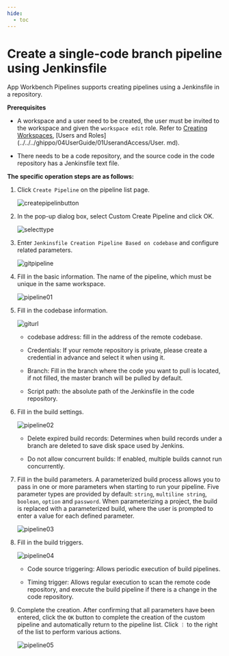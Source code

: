 ```yaml
---
hide:
  - toc
---
```


# Create a single-code branch pipeline using Jenkinsfile

App Workbench Pipelines supports creating pipelines using a Jenkinsfile in a repository.

**Prerequisites**

- A workspace and a user need to be created, the user must be invited to the workspace and given the `workspace edit` role.
  Refer to [Creating Workspaces](../../../ghippo/04UserGuide/02Workspace/Workspaces.md), [Users and Roles](../../../ghippo/04UserGuide/01UserandAccess/User. md).

- There needs to be a code repository, and the source code in the code repository has a Jenkinsfile text file.

**The specific operation steps are as follows:**

1. Click `Create Pipeline` on the pipeline list page.

    ![createpipelinbutton](../../images/createpipelinbutton.png)

2. In the pop-up dialog box, select Custom Create Pipeline and click OK.

    ![selecttype](../../images/selecttype.png)

3. Enter `Jenkinsfile Creation Pipeline Based on codebase` and configure related parameters.

    ![gitpipeline](../../images/gitpipeline.png)

4. Fill in the basic information. The name of the pipeline, which must be unique in the same workspace.

    ![pipeline01](../../images/pipeline01.png)

5. Fill in the codebase information.

    ![giturl](../../images/giturl.png)

    - codebase address: fill in the address of the remote codebase.

    - Credentials: If your remote repository is private, please create a credential in advance and select it when using it.

    - Branch: Fill in the branch where the code you want to pull is located, if not filled, the master branch will be pulled by default.

    - Script path: the absolute path of the Jenkinsfile in the code repository.

6. Fill in the build settings.

    ![pipeline02](../../images/pipeline02.png)

    - Delete expired build records: Determines when build records under a branch are deleted to save disk space used by Jenkins.

    - Do not allow concurrent builds: If enabled, multiple builds cannot run concurrently.

7. Fill in the build parameters. A parameterized build process allows you to pass in one or more parameters when starting to run your pipeline.
   Five parameter types are provided by default: `string`, `multiline string`, `boolean`, `option` and `password`.
   When parameterizing a project, the build is replaced with a parameterized build, where the user is prompted to enter a value for each defined parameter.

    ![pipeline03](../../images/pipeline03.png)

8. Fill in the build triggers.

    ![pipeline04](../../images/pipeline04.png)

    - Code source triggering: Allows periodic execution of build pipelines.

    - Timing trigger: Allows regular execution to scan the remote code repository, and execute the build pipeline if there is a change in the code repository.

9. Complete the creation. After confirming that all parameters have been entered, click the `OK` button to complete the creation of the custom pipeline and automatically return to the pipeline list. Click `︙` to the right of the list to perform various actions.

    ![pipeline05](../../images/pipeline05.png)